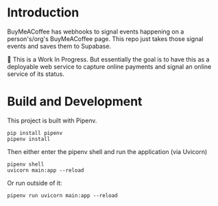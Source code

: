 # Introduction

BuyMeACoffee has webhooks to signal events happening on a person's/org's BuyMeACoffee page. This repo just takes those signal events and saves them to Supabase.

:construction: This is a Work In Progress. But essentially the goal is to have this as a deployable web service to capture online payments and signal an online service of its status.

# Build and Development

This project is built with Pipenv.

```shell
pip install pipenv
pipenv install
```

Then either enter the pipenv shell and run the application (via Uvicorn)

```shell
pipenv shell
uvicorn main:app --reload
```

Or run outside of it:

```shell
pipenv run uvicorn main:app --reload
```